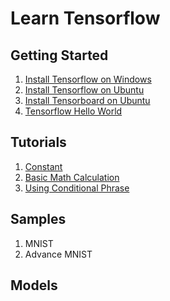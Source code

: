 # Learn Tensorflow

## Getting Started

1. [Install Tensorflow on Windows](https://github.com/tengge1/learn-tensorflow/tree/master/001_install_tensorflow_on_windows/README.md)
2. [Install Tensorflow on Ubuntu](https://github.com/tengge1/learn-tensorflow/tree/master/002_install_tensorflow_on_ubuntu/README.md)
3. [Install Tensorboard on Ubuntu](https://github.com/tengge1/learn-tensorflow/tree/master/003_install_tensorboard_on_ubuntu/README.md)
4. [Tensorflow Hello World](https://github.com/tengge1/learn-tensorflow/tree/master/004_tensorflow_hello_world/example004.py)

## Tutorials

1. [Constant](https://github.com/tengge1/learn-tensorflow/tree/master/101_constant/example101.py)
2. [Basic Math Calculation](https://github.com/tengge1/learn-tensorflow/tree/master/101_constant/example102.py)
3. [Using Conditional Phrase](https://github.com/tengge1/learn-tensorflow/tree/master/101_constant/example103.py)

## Samples

1. MNIST
2. Advance MNIST

## Models
